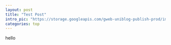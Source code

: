 ```yaml
---
layout: post
title: "Test Post"
intro_pic: "https://storage.googleapis.com/gweb-uniblog-publish-prod/images/Screen_Shot_2018-08-27_at_6.41.20_PM.max-1000x1000.png"
categories: top
---
```


hello